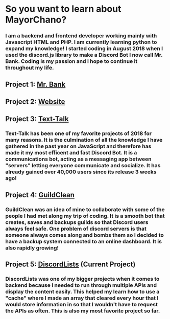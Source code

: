 <!-- TITLE: Home -->
<!-- SUBTITLE: Meet MayorChano -->

# So you want to learn about MayorChano?

### I am a backend and frontend developer working mainly with Javascript HTML and PHP. I am currently learning python to expand my knowledge! I started coding in August 2018 when I used the discord.js library to make a Discord Bot I now call Mr. Bank. Coding is my passion and I hope to continue it throughout my life.

## Project 1: [Mr. Bank](https://bot.mayorchano.me)


## Project 2: [Website](https://mayorchano.me)

## Project 3: [Text-Talk](https://tt.mayorchano.me)
### Text-Talk has been one of my favorite projects of 2018 for many reasons. It is the culmination of all the knowledge I have gathered in the past year on JavaScript and therefore has made it my most efficent and fast Discord Bot. It is a communications bot, acting as a messaging app between "servers" letting everyone communicate and socialize. It has already gained over 40,000 users since its release 3 weeks ago!

## Project 4: [GuildClean](https://guildclean.glitch.me)
### GuildClean was an idea of mine to collaborate with some of the people I had met along my trip of coding. It is a smooth bot that creates, saves and backups guilds so that Discord users always feel safe. One problem of discord servers is that someone always comes along and bombs them so I decided to have a backup system connected to an online dashboard. It is also rapidly growing!

## Project 5: [DiscordLists](https://lists.mayorchano.me) (Current Project)
### DiscordLists was one of my bigger projects when it comes to backend because I needed to run through multiple APIs and display the content easily. This helped my learn how to use a "cache" where I made an array that cleared every hour that I would store information in so that I wouldn't have to request the APIs as often. This is also my most favorite project so far.